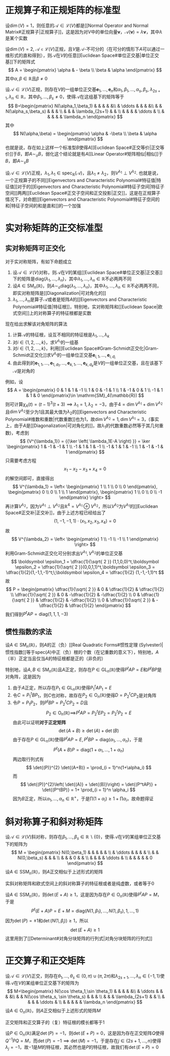 # 正规算子和正规矩阵的标准型
设$\dim (V) = 1$，则任意的$\mathcal A\in \mathcal{L}(V)$都是[[Normal Operator and Normal Matrix#正规算子|正规算子]]，这是因为对$V$中的单位向量$\boldsymbol v$，$\mathcal A(\boldsymbol v) = \lambda \boldsymbol v$，其中$\lambda$是某个实数

设$\dim{(V)}=2,\;\mathcal A\in \mathcal{L}(V)$正规，且$V$是$\mathcal A$-不可分的（在可分的情形下$A$可以通过一维形式的直和得到），则$\mathcal A$在$V$的任意[[Euclidean Space#单位正交基|单位正交基]]下的矩阵式
$$
A = \begin{pmatrix}
\alpha  &  - \beta \\
\beta  &  \alpha
\end{pmatrix}
$$
其中$\alpha,\beta\in \mathbb{R}$且$\beta \neq 0$

设$\mathcal A\in \mathcal{L}(V)$正规，则存在$V$的一组单位正交基$\boldsymbol e_1, \ldots ,\boldsymbol e_n$和$\alpha_1,\beta_1, \ldots , \alpha_s,\beta_s,\;\lambda_{2s+1},\lambda_n\in \mathbb{R}$，其中$\beta_1, \ldots ,\beta_s \neq 0$，使得$\mathcal A$在这组基下的矩阵等于
$$
B=\begin{pmatrix}
N(\alpha_1,\beta_1) & & & & &\\
& \ddots & & & &\\
& & N(\alpha_s,\beta_s) & & & \\
& & & \lambda_{2s+1} & & \\
& & & & \ddots & \\
& & & & & \lambda_n
\end{pmatrix}
$$
其中
$$
N(\alpha,\beta) = \begin{pmatrix}
\alpha & -\beta \\
\beta & \alpha
\end{pmatrix}
$$
也就是说，存在如上这样一个标准型$B$使得$A$[[Euclidean Space#正交等价|正交等价]]于$B$，即$A \sim_o B$，弱化这个结论就是有$A$[[Linear Operator#矩阵相似|相似]]于$B$，即$A \sim_s B$

设$\mathcal A\in \mathcal{L}(V)$正规，$\lambda_1,\lambda_1\in \mathrm{spec}_{\mathbb{R}}(\mathcal A)$，且$\lambda_1 \neq \lambda_2$，则$V^{\lambda_1} {\perp} V^{\lambda_2}$. 也就是说，一个正规算子的不同[[Eigenvectors and Characteristic Polynomial#特征值|特征值]]对于的[[Eigenvectors and Characteristic Polynomial#特征子空间|特征子空间]]两两[[Euclidean Space#正交子空间和正交投影|正交]]，这是在正规算子情况下，对命题[[Eigenvectors and Characteristic Polynomial#特征子空间的和|特征子空间的和是直和]]的一个加强

# 实对称矩阵的正交标准型
## 实对称矩阵可正交化
对于实对称矩阵，有如下命题成立
1. 设$\mathcal A\in \mathcal{L}(V)$对称，则$\mathcal A$在$V$的某组[[Euclidean Space#单位正交基|正交基]]下的矩阵是$\mathrm{diag}(\lambda_1, \ldots ,\lambda_n)$，其中$\lambda_1, \ldots ,\lambda_n \in \mathbb{R}$不必两两不同
2. 设$A\in \mathrm{SM}_n(\mathbb{R})$，则$A \sim_o \mathrm{diag}(\lambda_1, \ldots ,\lambda_n)$，其中$\lambda_1, \ldots ,\lambda_n\in \mathbb{R}$不必两两不同，即实对称矩阵是[[Diagonalization|可对角化的]]
3. $\lambda_1, \ldots ,\lambda_n$是算子$\mathcal A$或者是矩阵$A$的[[Eigenvectors and Characteristic Polynomial#特征值|特征根]]，特别地，实对称矩阵和[[Euclidean Space|欧式空间]]上的对称算子的特征根都是实数

现在给出求解该对角矩阵的算法
1. 计算$\mathcal A$的特征根，设互不相同的特征根是$\lambda_1, \ldots ,\lambda_k$
2. 对$i\in \left\{ 1,2, \ldots ,k \right\}$，求$V^{\lambda_i}$的一组基
3. 对$i\in \left\{ 1,2, \ldots ,k \right\}$，利用[[Euclidean Space#Gram-Schmidt正交化|Gram-Schmidt正交化]]求$V^{\lambda_i}$的一组单位正交基$\boldsymbol e_{i,1}, \ldots ,\boldsymbol e_{i,d_i}$
4. 由此得到的$\boldsymbol e_{1,1}, \ldots ,\boldsymbol e_{1,d_1}, \ldots ,\boldsymbol e_{k,1}, \ldots ,\boldsymbol e_{k,d_k}$是$V$的一组单位正交基，且在该基下$\mathcal A$是对角的

例如，设
$$
A = \begin{pmatrix}
0 & 1 & 1 & -1 \\
1 & 0 & -1 & 1 \\
1 & -1 & 0 & 1 \\
-1 & 1 & 1 & 0
\end{pmatrix}\in \mathrm{SM}_4(\mathbb{R})
$$
则可计算$\chi_A(t) = (t-1)^3(t+3) \implies \lambda_1 = 1,\lambda_2 = -3$，由于$4 = \dim{V^{\lambda_1}} + \dim{V^{\lambda_2}}$且$\dim{V^{\lambda_2}}$至少为$1$且其最大值为$\lambda_2$的[[Eigenvectors and Characteristic Polynomial#维数和重数|代数重数]]也为$1$，故$\dim{V^{\lambda_2}}=1,\dim{V^{\lambda_1}} = 3$，(事实上，由于$A$是[[Diagonalization|可对角化的]]，故$\lambda_1$的代数重数必然等于其几何重数)，考虑到
$$
{V^{\lambda_1}} = {{\ker \left( \lambda_1E-A \right) }} = \ker \begin{pmatrix}
1 & -1 & -1 & 1 \\
-1 & 1 & 1 & -1 \\
-1 & 1 & 1 & -1 \\
1 & -1 & -1 & 1
\end{pmatrix}
$$
只需要考虑方程
$$
x_1 -x_2-x_3+x_4 = 0
$$
的解空间即可，直接得出
$$
V^{\lambda_1} = \left< \begin{pmatrix}
1 \\ 1 \\ 0 \\ 0
\end{pmatrix}, \begin{pmatrix}
0 \\ 0 \\ 1 \\ 1
\end{pmatrix}, \begin{pmatrix}
1 \\ 0 \\ 0 \\ -1
\end{pmatrix} \right> 
$$
再计算$V^{\lambda_2}$，因为$V^{\lambda_1} {\perp} V^{\lambda_2}$且$\mathbb{R}^4 = V^{\lambda_1} \oplus V^{\lambda_2}$，所以$V^{\lambda_2}$为$V^{\lambda_1}$的[[Euclidean Space#正交补|正交补]]，由于上述方程已经给出了
$$
(1,-1,-1,1)\cdot(x_1,x_2,x_3,x_4) = 0
$$
故
$$
V^{\lambda_2} = \left< \begin{pmatrix}
1 \\ -1 \\ -1 \\ 1
\end{pmatrix} \right> 
$$
利用Gram-Schmidt正交化可分别求出$V^{\lambda_1},V^{\lambda_2}$的单位正交基
$$
\boldsymbol \epsilon_1 = \dfrac{1}{\sqrt{ 2 }} (1,1,0,0)^t,\boldsymbol \epsilon_2 = \dfrac{1}{\sqrt{ 2 }}(0,0,1,1)^t,\boldsymbol \epsilon_3 = \dfrac{1}{2}(1,-1,1,-1)^t;\;\boldsymbol \epsilon_4 = \dfrac{1}{2} (1,-1,-1,1)^t
$$
故
$$
P = \begin{pmatrix}
\dfrac{1}{\sqrt{ 2 }} & 0 & \dfrac{1}{2} & \dfrac{1}{2} \\
\dfrac{1}{\sqrt{ 2 }} & 0 & -\dfrac{1}{2} & -\dfrac{1}{2} \\
0 & \dfrac{1}{\sqrt{ 2 }} & \dfrac{1}{2} & -\dfrac{1}{2} \\
0 & \dfrac{1}{\sqrt{ 2 }} & -\dfrac{1}{2} & \dfrac{1}{2}
\end{pmatrix}
$$
我们得到$P^tAP = \mathrm{diag}(1,1,1,-3)$

## 惯性指数的求法
设$A\in \mathrm{SM}_n(\mathbb{R})$，则$A$的正（负）[[Real Quadratic Forms#惯性定理 (Sylvester)|惯性指数]]等于$\mathrm{spec}(A)$中正（负）根的个数（在记重数的意义下），特别地，$A$（半）正定当且仅当$A$的特征根都是正的（非负的）

特别地，设$A,B\in \mathrm{SM}_n(\mathbb{R})$且$A$正定，则存在$P\in \mathrm{GL}_n(\mathbb{R})$使得$P^tAP=E$和$P^tBP$是对角阵，这是因为
1. 由于$A$正定，所以存在$P_1\in\mathrm{GL}_n(\mathbb{R})$使得$P_1^tAP_1=E$
2. 令$C = P_1^tBP_1$，则$C$也对称，故存在$P_2\in \mathrm{O}_n(\mathbb{R})$使得$D = P_2^tCP_2$是对角阵
3. 令$P = P_1P_2$，则$P^tBP = P_2^tCP_2 = D$且
$$
P_2\in \mathrm{{O}_n(\mathbb{R}) \implies }P^tAP = P_2^tEP_2 = P_2^tP_2 = E
$$
由此可以证明**对于正定矩阵**
$$
\det{(A+B)} \geq \det{(A)} + \det{(B)}
$$
由于存在$P\in \mathrm{GL_n}(\mathbb{R})$使得$P^tAP = E,P^tBP = \mathrm{diag}(\alpha_1, \ldots ,\alpha_n)$，于是
$$
P^t(A+B)P = \mathrm{diag}(1+\alpha_1, \ldots ,1+\alpha_n)
$$
两边取行列式有
$$
\det{(P)}^{2} \det{(A+B)} = \prod_{i = 1}^n(1+\alpha_i)
$$
而
$$
\det{(P)}^{2}\left( \det{(A)} + \det{(B)}\right)  = \det{(P^tAP)} + \det{(P^tBP)} = 1+ \prod_{i = 1}^n \alpha_i
$$
因为$B$正定，所以$\alpha_1, \ldots ,\alpha_n\in \mathbb{R}^+$，于是$\prod(1+\alpha_i) \geq 1+ \prod\alpha_i$，故命题得证

# 斜对称算子和斜对称矩阵
设$\mathcal A\in \mathcal{L}(V)$斜对称，则存在$\beta_1, \ldots ,\beta_s\in \mathbb{R} \backslash \left\{ 0 \right\}$，使得$\mathcal A$在$V$的某组单位正交基下的矩阵为
$$
M = \begin{pmatrix}
N(0,\beta_1) & & & & & \\
& \ddots & & & &  \\
& & N(0,\beta_s) & & & \\
& & & 0 & & \\
& & & & \ddots &  \\
& & & & & 0
\end{pmatrix}
$$
设$A\in \mathrm{SSM}_n(\mathbb{R})$，则$A$正交相似于上述形式的矩阵

实斜对称矩阵和欧式空间上的斜对称算子的特征根或者是纯虚数，或者等于$0$

设$A\in \mathrm{SSM}_n(\mathbb{R})$，则$\det{(E+A)} \geq 1$，这是因为存在$P\in \mathrm{O}_n(\mathbb{R})$使得$P^tAP = M$，于是
$$
P^t(E+A)P = E+ M = \mathrm{diag} (N(1,\beta_1), \ldots ,N(1,\beta_s),1, \ldots ,1)
$$
因为$\det{(P)} = \pm 1$和$\det{(N(1,\beta_i))} \geq 1$，所以
$$
\det{(E+A) \geq 1}
$$
这里用到了[[Determinant#对角分块矩阵的行列式|对角分块矩阵的行列式]]
# 正交算子和正交矩阵
设$\mathcal A\in \mathcal{L}(V)$正交，则存在$\theta_1, \ldots ,\theta_s\in(0,\pi) \cup (\pi,2\pi)$和$\lambda_{2s+1}, \ldots ,\lambda_n\in \left\{ -1,1 \right\}$使得$\mathcal A$在$V$的某组单位正交基下的矩阵为
$$
M=\begin{pmatrix}
N(\cos \theta_1,\sin \theta_1) & & & & &\\
& \ddots & & & &\\
& & N(\cos \theta_s, \sin \theta_s) & & & \\
& & & \lambda_{2s+1} & & \\
& & & & \ddots & \\
& & & & & \lambda_n
\end{pmatrix}
$$
设$A\in \mathrm{O}_n(\mathbb{R})$，则$A$正交相似于上述形式的矩阵$M$

正交矩阵和正交算子的（复）特征根的模长都等于$1$

设$P\in \mathrm{O}_n(\mathbb{R})$满足$\det{(P)} = -1$，则$\det{(E+P)} = 0$，这是因为存在正交矩阵$Q$使得$Q^{-1}PQ=M$，而$\det{(P)} = -1 \implies \det{(M)} = -1$，于是存在$j\in \left\{ 2s+1, \ldots ,n \right\}$使得$\lambda_j = -1$，故$-1$是$M$的特征根，其必然也是$P$的特征根，故我们有$\det{(E+P)} = 0$